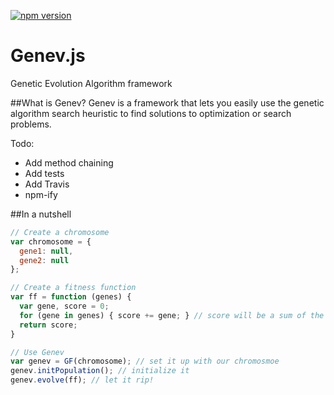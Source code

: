[![npm version](https://badge.fury.io/js/genev.svg)](https://badge.fury.io/js/genev)

# Genev.js
Genetic Evolution Algorithm framework

##What is Genev?
Genev is a framework that lets you easily use the genetic algorithm search heuristic to find solutions to optimization or search problems.

Todo:
* Add method chaining
* Add tests
* Add Travis
* npm-ify
  
##In a nutshell
```javascript
// Create a chromosome
var chromosome = {
  gene1: null,
  gene2: null 
};

// Create a fitness function
var ff = function (genes) {
  var gene, score = 0;
  for (gene in genes) { score += gene; } // score will be a sum of the genes
  return score;
}

// Use Genev
var genev = GF(chromosome); // set it up with our chromosmoe
genev.initPopulation(); // initialize it
genev.evolve(ff); // let it rip!
```
